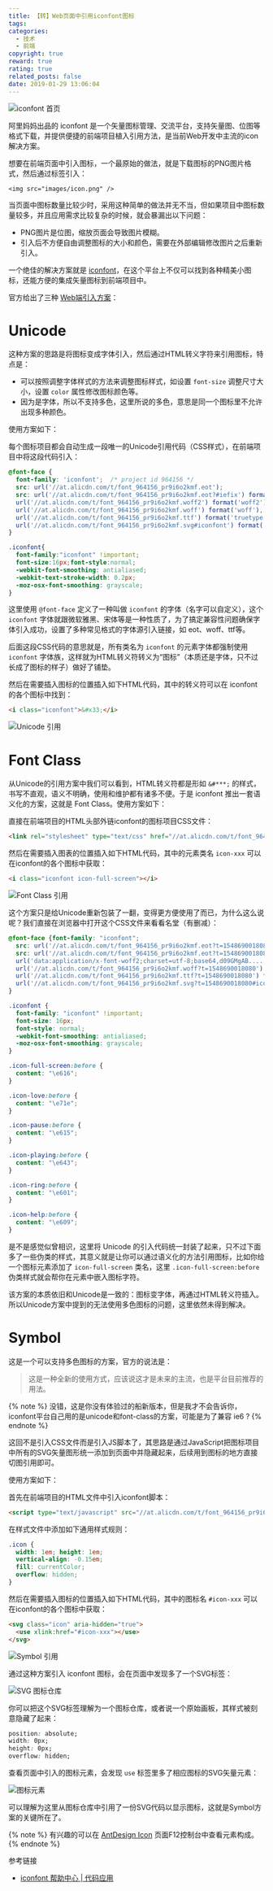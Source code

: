 ```yaml
---
title: 【转】Web页面中引用iconfont图标
tags:
categories:
  - 技术
  - 前端
copyright: true
reward: true
rating: true
related_posts: false
date: 2019-01-29 13:06:04
---
```


![iconfont 首页](http://yearito-1256884783.image.myqcloud.com/thumbnails/iconfont.png!thumbnail "iconfont 首页")

阿里妈妈出品的 iconfont 是一个矢量图标管理、交流平台，支持矢量图、位图等格式下载，并提供便捷的前端项目植入引用方法，是当前Web开发中主流的icon解决方案。

<!-- more -->

想要在前端页面中引入图标，一个最原始的做法，就是下载图标的PNG图片格式，然后通过标签引入：

```
<img src="images/icon.png" />
```

当页面中图标数量比较少时，采用这种简单的做法并无不当，但如果项目中图标数量较多，并且应用需求比较复杂的时候，就会暴漏出以下问题：

- PNG图片是位图，缩放页面会导致图片模糊。
- 引入后不方便自由调整图标的大小和颜色，需要在外部编辑修改图片之后重新引入。

一个绝佳的解决方案就是 [iconfont](https://www.iconfont.cn/)，在这个平台上不仅可以找到各种精美小图标，还能方便的集成矢量图标到前端项目中。

官方给出了三种 [Web端引入方案](https://www.iconfont.cn/help/detail?helptype=code)：

# Unicode

这种方案的思路是将图标变成字体引入，然后通过HTML转义字符来引用图标，特点是：

- 可以按照调整字体样式的方法来调整图标样式，如设置 `font-size` 调整尺寸大小，设置 `color` 属性修改图标颜色等。
- 因为是字体，所以不支持多色，这里所说的多色，意思是同一个图标里不允许出现多种颜色。

使用方案如下：

每个图标项目都会自动生成一段唯一的Unicode引用代码（CSS样式），在前端项目中将这段代码引入：

``` css
@font-face {
  font-family: 'iconfont';  /* project id 964156 */
  src: url('//at.alicdn.com/t/font_964156_pr9i6o2kmf.eot');
  src: url('//at.alicdn.com/t/font_964156_pr9i6o2kmf.eot?#iefix') format('embedded-opentype'),
  url('//at.alicdn.com/t/font_964156_pr9i6o2kmf.woff2') format('woff2'),
  url('//at.alicdn.com/t/font_964156_pr9i6o2kmf.woff') format('woff'),
  url('//at.alicdn.com/t/font_964156_pr9i6o2kmf.ttf') format('truetype'),
  url('//at.alicdn.com/t/font_964156_pr9i6o2kmf.svg#iconfont') format('svg');
}

.iconfont{
  font-family:"iconfont" !important;
  font-size:16px;font-style:normal;
  -webkit-font-smoothing: antialiased;
  -webkit-text-stroke-width: 0.2px;
  -moz-osx-font-smoothing: grayscale;
}
```

这里使用 `@font-face` 定义了一种叫做 `iconfont` 的字体（名字可以自定义），这个 `iconfont` 字体就跟微软雅黑、宋体等是一种性质了，为了搞定兼容性问题确保字体引入成功，设置了多种常见格式的字体源引入链接，如 eot、woff、ttf等。

后面这段CSS代码的意思就是，所有类名为 `iconfont` 的元素字体都强制使用 `iconfont` 字体族，这样就为HTML转义符转义为“图标”（本质还是字体，只不过长成了图标的样子）做好了铺垫。

然后在需要插入图标的位置插入如下HTML代码，其中的转义符可以在 iconfont 的各个图标中找到：

``` html
<i class="iconfont">&#x33;</i>
```

![Unicode 引用](http://yearito-1256884783.image.myqcloud.com/using-iconfont-in-webpage/unicode.png "Unicode 引用")

# Font Class

从Unicode的引用方案中我们可以看到，HTML转义符都是形如 `&#***;` 的样式，书写不直观，语义不明确，使用和维护都有诸多不便。于是 iconfont 推出一套语义化的方案，这就是 Font Class。使用方案如下：

直接在前端项目的HTML头部外链iconfont的图标项目CSS文件：

``` html
<link rel="stylesheet" type="text/css" href="//at.alicdn.com/t/font_964156_pr9i6o2kmf.css">
```

然后在需要插入图表的位置插入如下HTML代码，其中的元素类名 `icon-xxx` 可以在iconfont的各个图标中获取：

``` html
<i class="iconfont icon-full-screen"></i>
```

![Font Class 引用](http://yearito-1256884783.image.myqcloud.com/using-iconfont-in-webpage/font-class.png "Font Class 引用")

这个方案只是给Unicode重新包装了一翻，变得更方便使用了而已，为什么这么说呢？我们直接在浏览器中打开这个CSS文件来看看名堂（有删减）：

``` css http://at.alicdn.com/t/font_964156_pr9i6o2kmf.css
@font-face {font-family: "iconfont";
  src: url('//at.alicdn.com/t/font_964156_pr9i6o2kmf.eot?t=1548690018080'); /* IE9 */
  src: url('//at.alicdn.com/t/font_964156_pr9i6o2kmf.eot?t=1548690018080#iefix') format('embedded-opentype'), /* IE6-IE8 */
  url('data:application/x-font-woff2;charset=utf-8;base64,d09GMgAB......TB+KD1yrAQAAAA==') format('woff2'),
  url('//at.alicdn.com/t/font_964156_pr9i6o2kmf.woff?t=1548690018080') format('woff'),
  url('//at.alicdn.com/t/font_964156_pr9i6o2kmf.ttf?t=1548690018080') format('truetype'), /* chrome, firefox, opera, Safari, Android, iOS 4.2+ */
  url('//at.alicdn.com/t/font_964156_pr9i6o2kmf.svg?t=1548690018080#iconfont') format('svg'); /* iOS 4.1- */
}

.iconfont {
  font-family: "iconfont" !important;
  font-size: 16px;
  font-style: normal;
  -webkit-font-smoothing: antialiased;
  -moz-osx-font-smoothing: grayscale;
}

.icon-full-screen:before {
  content: "\e616";
}

.icon-love:before {
  content: "\e71e";
}

.icon-pause:before {
  content: "\e615";
}

.icon-playing:before {
  content: "\e643";
}

.icon-ring:before {
  content: "\e601";
}

.icon-help:before {
  content: "\e609";
}

```

是不是感觉似曾相识，这里将 Unicode 的引入代码统一封装了起来，只不过下面多了一些伪类的样式，其意义就是让你可以通过语义化的方法引用图标，比如你给一个图标元素添加了 `icon-full-screen` 类名，这里 `.icon-full-screen:before` 伪类样式就会帮你在元素中嵌入图标字符。

该方案的本质依旧和Unicode是一致的：图标变字体，再通过HTML转义符插入。所以Unicode方案中提到的无法使用多色图标的问题，这里依然未得到解决。

# Symbol

这是一个可以支持多色图标的方案，官方的说法是：

> 这是一种全新的使用方式，应该说这才是未来的主流，也是平台目前推荐的用法。

{% note %}
没错，这是你没有体验过的船新版本，但是我才不会告诉你，iconfont平台自己用的是unicode和font-class的方案，可能是为了兼容 ie6 ?
{% endnote %}

这回不是引入CSS文件而是引入JS脚本了，其思路是通过JavaScript把图标项目中所有的SVG矢量图形统一添加到页面中并隐藏起来，后续用到图标的地方直接切图引用即可。

使用方案如下：

首先在前端项目的HTML文件中引入iconfont脚本：

``` html
<script type="text/javascript" src="//at.alicdn.com/t/font_964156_pr9i6o2kmf.js"></script>
```

在样式文件中添加如下通用样式规则：

``` css
.icon {
  width: 1em; height: 1em;
  vertical-align: -0.15em;
  fill: currentColor;
  overflow: hidden;
}
```

然后在需要插入图标的位置插入如下HTML代码，其中的图标名 `#icon-xxx` 可以在iconfont的各个图标中获取：

``` html
<svg class="icon" aria-hidden="true">
  <use xlink:href="#icon-xxx"></use>
</svg>
```

![Symbol 引用](http://yearito-1256884783.image.myqcloud.com/using-iconfont-in-webpage/symbol.png "Symbol 引用")

通过这种方案引入 iconfont 图标，会在页面中发现多了一个SVG标签：

![SVG 图标仓库](http://yearito-1256884783.image.myqcloud.com/using-iconfont-in-webpage/svg-palette.png "SVG 图标仓库")

你可以把这个SVG标签理解为一个图标仓库，或者说一个原始画板，其样式被刻意隐藏了起来：

``` css
position: absolute;
width: 0px;
height: 0px;
overflow: hidden;
```

查看页面中引入的图标元素，会发现 `use` 标签里多了相应图标的SVG矢量元素：

![图标元素](http://yearito-1256884783.image.myqcloud.com/using-iconfont-in-webpage/quote-icon.png "图标元素")

可以理解为这里从图标仓库中引用了一份SVG代码以显示图标，这就是Symbol方案的关键所在了。

{% note %}
有兴趣的可以在 [AntDesign Icon](https://ant.design/components/icon/) 页面F12控制台中查看元素构成。
{% endnote %}



<div class="reference-linking">参考链接</div>

- [iconfont 帮助中心 | 代码应用](https://www.iconfont.cn/help/detail?helptype=code)

